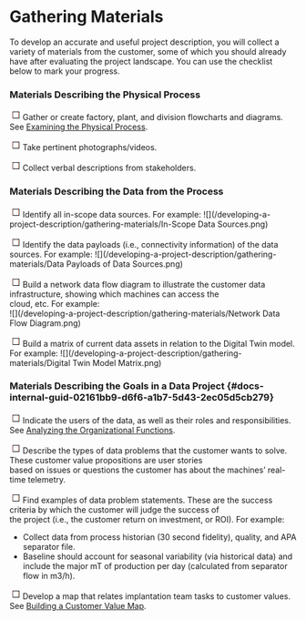 # Gathering Materials

To develop an accurate and useful project description, you will collect a variety of materials from the customer, some of which you should already have after evaluating the project landscape. You can use the checklist below to mark your progress.

### **Materials Describing the Physical Process**

![](/developing-a-project-description/gathering-materials/Checkbox.png)Gather or create factory, plant, and division flowcharts and diagrams. See [Examining the Physical Process](/evaluating-the-project-landscape/examining-the-physical-process.md).

![](/developing-a-project-description/gathering-materials/Checkbox.png)Take pertinent photographs/videos.

![](/developing-a-project-description/gathering-materials/Checkbox.png)Collect verbal descriptions from stakeholders.

### **Materials Describing the Data from the Process**

![](/developing-a-project-description/gathering-materials/Checkbox.png)Identify all in-scope data sources. For example: ![](/developing-a-project-description/gathering-materials/In-Scope Data Sources.png)

![](/developing-a-project-description/gathering-materials/Checkbox.png)Identify the data payloads \(i.e., connectivity information\) of the data sources. For example: ![](/developing-a-project-description/gathering-materials/Data Payloads of Data Sources.png)

![](/developing-a-project-description/gathering-materials/Checkbox.png)Build a network data flow diagram to illustrate the customer data infrastructure, showing which machines can access the   
      cloud, etc. For example:   
![](/developing-a-project-description/gathering-materials/Network Data Flow Diagram.png)

![](/developing-a-project-description/gathering-materials/Checkbox.png)Build a matrix of current data assets in relation to the Digital Twin model. For example: ![](/developing-a-project-description/gathering-materials/Digital Twin Model Matrix.png)

### Materials Describing the Goals in a Data Project {#docs-internal-guid-02161bb9-d6f6-a1b7-5d43-2ec05d5cb279}

![](/developing-a-project-description/gathering-materials/Checkbox.png)Indicate the users of the data, as well as their roles and responsibilities. See [Analyzing the Organizational Functions](/evaluating-the-project-landscape/analyzing-the-organizational-functions.md).

![](/developing-a-project-description/gathering-materials/Checkbox.png)Describe the types of data problems that the customer wants to solve. These customer value propositions are user stories   
      based on issues or questions the customer has about the machines’ real-time telemetry.

![](/developing-a-project-description/gathering-materials/Checkbox.png)Find examples of data problem statements. These are the success criteria by which the customer will judge the success of   
      the project \(i.e., the customer return on investment, or ROI\). For example:

* Collect data from process historian \(30 second fidelity\), quality, and APA separator file.
* Baseline should account for seasonal variability \(via historical data\) and include the major mT of production per day \(calculated from separator flow in m3/h\).

![](/developing-a-project-description/gathering-materials/Checkbox.png)Develop a map that relates implantation team tasks to customer values. See [Building a Customer Value Map](/evaluating-the-project-landscape/building-a-customer-value-map.md).

